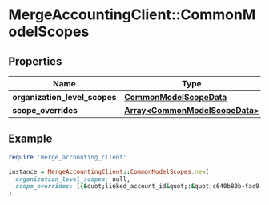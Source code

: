 # MergeAccountingClient::CommonModelScopes

## Properties

| Name | Type | Description | Notes |
| ---- | ---- | ----------- | ----- |
| **organization_level_scopes** | [**CommonModelScopeData**](CommonModelScopeData.md) |  | [optional] |
| **scope_overrides** | [**Array&lt;CommonModelScopeData&gt;**](CommonModelScopeData.md) |  |  |

## Example

```ruby
require 'merge_accounting_client'

instance = MergeAccountingClient::CommonModelScopes.new(
  organization_level_scopes: null,
  scope_overrides: [{&quot;linked_account_id&quot;:&quot;c640b80b-fac9-409f-aa19-1f9221aec445&quot;,&quot;common_models&quot;:[{&quot;model_name&quot;:&quot;Employee&quot;,&quot;model_id&quot;:&quot;hris.Employee&quot;,&quot;enabled_actions&quot;:[&quot;READ&quot;,&quot;WRITE&quot;],&quot;is_disabled&quot;:false,&quot;disabled_fields&quot;:[&quot;employment&quot;]},{&quot;model_name&quot;:&quot;Employment&quot;,&quot;model_id&quot;:&quot;hris.Employment&quot;,&quot;enabled_actions&quot;:[],&quot;is_disabled&quot;:true,&quot;disabled_fields&quot;:[]}]}]
)
```

